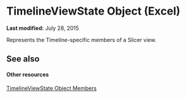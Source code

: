 
# TimelineViewState Object (Excel)

 **Last modified:** July 28, 2015

Represents the Timeline-specific members of a Slicer view.

## See also


#### Other resources


 [TimelineViewState Object Members](9b780573-b467-94e8-122f-ca004522e7c4.md)
